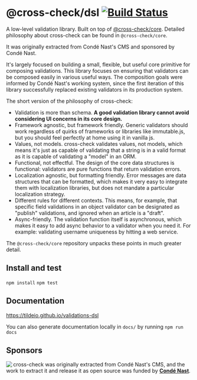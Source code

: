 # @cross-check/dsl [![Build Status](https://travis-ci.com/tildeio/validations-dsl.svg?token=gq3BNjgKU6A1RUgdMPPP&branch=master)](https://travis-ci.com/tildeio/validations-dsl)

A low-level validation library. Built on top of [@cross-check/core](https://github.com/tildeio/validations-core). Detailed philosophy about cross-check can be found in `@cross-check/core`.

It was originally extracted from Condé Nast's CMS and sponsored by Condé Nast.

It's largely focused on building a small, flexible, but useful core primitive for composing validations. This library focuses on ensuring that validators can be composed easily in various useful ways. The composition goals were informed by Condé Nast's working system, since the first iteration of this library successfully replaced existing validators in its production system.

The short version of the philosophy of cross-check:

- Validation is more than schema. **A good validation library cannot avoid considering UI concerns in its core design.**
- Framework agnostic, but framework friendly. Generic validators should work regardless of quirks of frameworks or libraries like immutable.js, but you should feel perfectly at home using it in vanilla js.
- Values, not models. cross-check validates values, not models, which means it's just as capable of validating that a string is in a valid format as it is capable of validating a "model" in an ORM.
- Functional, not effectful. The design of the core data structures is functional: validators are pure functions that return validation errors. 
- Localization agnostic, but formatting friendly. Error messages are data structures that can be formatted, which makes it very easy to integrate them with localization libraries, but does not mandate a particular localization strategy.
- Different rules for different contexts. This means, for example, that specific field validations in an object validator can be designated as "publish" validations, and ignored when an article is a "draft".
- Async-friendly. The validation function itself is asynchronous, which makes it easy to add async behavior to a validator when you need it. For example: validating username uniqueness by hitting a web service.

The `@cross-check/core` repository unpacks these points in much greater detail.

## Install and test

`npm install`
`npm test`

## Documentation

https://tildeio.github.io/validations-dsl

You can also generate documentation locally in `docs/` by running `npm run docs`

## Sponsors

<img src="https://user-images.githubusercontent.com/56631/32398027-e2027480-c0a9-11e7-9077-c5ecca7bc39c.png" align="left"  />

cross-check was originally extracted from Condé Nast's CMS, and the work to extract it and release it as open source was funded by [**Condé Nast**](http://bit.ly/cn-rn).
